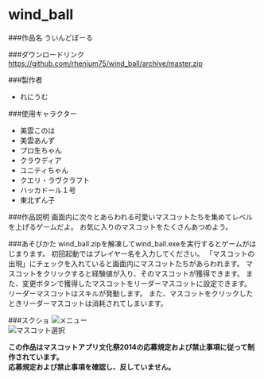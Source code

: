 wind_ball
==================

###作品名
ういんどぼーる

###ダウンロードリンク
<https://github.com/rhenium75/wind_ball/archive/master.zip>  

###製作者
* れにうむ 

###使用キャラクター
* 美雲このは
* 美雲あんず
* プロ生ちゃん
* クラウディア
* ユニティちゃん
* クエリ・ラヴクラフト
* ハッカドール１号
* 東北ずん子

###作品説明
 画面内に次々とあらわれる可愛いマスコットたちを集めてレベルを上げるゲームだよ。
 お気に入りのマスコットをたくさんあつめよう。

###あそびかた
wind_ball.zipを解凍してwind_ball.exeを実行するとゲームがはじまります。
初回起動ではプレイヤー名を入力してください。
「マスコットの出現」にチェックを入れていると画面内にマスコットたちがあらわれます。
マスコットをクリックすると経験値が入り、そのマスコットが獲得できます。
また、変更ボタンで獲得したマスコットをリーダーマスコットに設定できます。
リーダーマスコットはスキルが発動します。
また、マスコットをクリックしたときリーダーマスコットは消耗されてしまいます。

###スクショ
![メニュー](https://raw.githubusercontent.com/wiki/rhenium75/wind_ball/p1.png)  
![マスコット選択](https://raw.githubusercontent.com/wiki/rhenium75/wind_ball/p2.png)  

**この作品はマスコットアプリ文化祭2014の応募規定および禁止事項に従って制作されています。**  
**応募規定および禁止事項を確認し、反していません。**  

